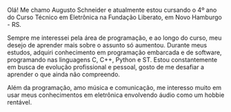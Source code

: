 Olá! Me chamo Augusto Schneider e atualmente estou cursando o 4º ano do Curso Técnico em Eletrônica na Fundação Liberato, em Novo Hamburgo - RS.

Sempre me interessei pela área de programação, e ao longo do curso, meu desejo de aprender mais sobre o assunto só aumentou. Durante meus estudos, adquiri conhecimento em programação embarcada e de software, programando nas linguagens C, C++, Python e ST. Estou constantemente em busca de evolução profissional e pessoal, gosto de me desafiar a aprender o que ainda não compreendo.

Além da programação, amo música e comunicação, me interesso muito em usar meus conhecimentos em eletrônica envolvendo áudio como um hobbie rentável. 
<!---
Gutaoo/Gutaoo is a ✨ special ✨ repository because its `README.md` (this file) appears on your GitHub profile.
You can click the Preview link to take a look at your changes.
--->

